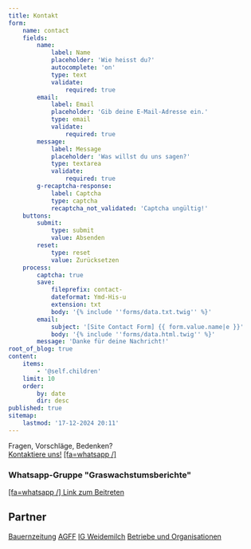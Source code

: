 ```yaml
---
title: Kontakt
form:
    name: contact
    fields:
        name:
            label: Name
            placeholder: 'Wie heisst du?'
            autocomplete: 'on'
            type: text
            validate:
                required: true
        email:
            label: Email
            placeholder: 'Gib deine E-Mail-Adresse ein.'
            type: email
            validate:
                required: true
        message:
            label: Message
            placeholder: 'Was willst du uns sagen?'
            type: textarea
            validate:
                required: true
        g-recaptcha-response:
            label: Captcha
            type: captcha
            recaptcha_not_validated: 'Captcha ungültig!'
    buttons:
        submit:
            type: submit
            value: Absenden
        reset:
            type: reset
            value: Zurücksetzen
    process:
        captcha: true
        save:
            fileprefix: contact-
            dateformat: Ymd-His-u
            extension: txt
            body: '{% include ''forms/data.txt.twig'' %}'
        email:
            subject: '[Site Contact Form] {{ form.value.name|e }}'
            body: '{% include ''forms/data.html.twig'' %}'
        message: 'Danke für deine Nachricht!'
root_of_blog: true
content:
    items:
        - '@self.children'
    limit: 10
    order:
        by: date
        dir: desc
published: true
sitemap:
    lastmod: '17-12-2024 20:11'
---
```


Fragen, Vorschläge, Bedenken?  
[Kontaktiere uns!](/contact?classes=button) [[fa=whatsapp /]](https://chat.whatsapp.com/HWT0TodVZBuBDVAFVrUUbr)

### Whatsapp-Gruppe "Graswachstumsberichte" 
[[fa=whatsapp /] Link zum Beitreten](https://chat.whatsapp.com/HWT0TodVZBuBDVAFVrUUbr) 
 
 

## Partner
[Bauernzeitung](https://www.bauernzeitung.ch/graswachstum-serie) 
[AGFF](https://www.agff.ch) 
[IG Weidemilch](https://www.weidemilch.ch) 
[Betriebe und Organisationen](/about)


